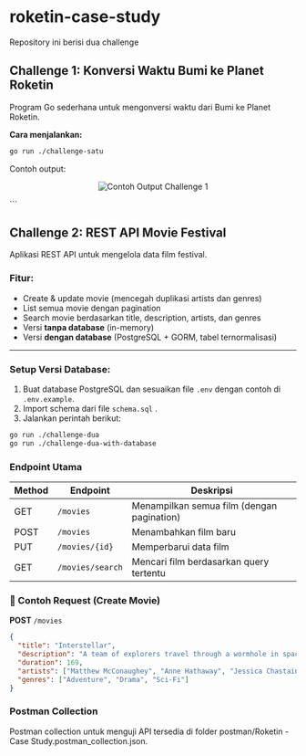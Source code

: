# roketin-case-study

Repository ini berisi dua challenge

## Challenge 1: Konversi Waktu Bumi ke Planet Roketin
Program Go sederhana untuk mengonversi waktu dari Bumi ke Planet Roketin.

**Cara menjalankan:**
```bash
go run ./challenge-satu
```

Contoh output:
<p align="center"> <img src="https://github.com/user-attachments/assets/73bb771e-7212-4284-8d5e-1a59ec06318d" alt="Contoh Output Challenge 1" style="max-width: 100%; height: auto;"> </p> ```

## Challenge 2: REST API Movie Festival

Aplikasi REST API untuk mengelola data film festival.

### Fitur:
- Create & update movie (mencegah duplikasi artists dan genres)
- List semua movie dengan pagination
- Search movie berdasarkan title, description, artists, dan genres
- Versi **tanpa database** (in-memory)
- Versi **dengan database** (PostgreSQL + GORM, tabel ternormalisasi)

---

### Setup Versi Database:
1. Buat database PostgreSQL dan sesuaikan file `.env` dengan contoh di `.env.example`.
2. Import schema dari file `schema.sql` .
3. Jalankan perintah berikut:
```bash
go run ./challenge-dua
go run ./challenge-dua-with-database
```

### Endpoint Utama

| Method | Endpoint         | Deskripsi                                   |
|--------|------------------|---------------------------------------------|
| GET    | `/movies`        | Menampilkan semua film (dengan pagination)  |
| POST   | `/movies`        | Menambahkan film baru                       |
| PUT    | `/movies/{id}`   | Memperbarui data film                       |
| GET    | `/movies/search` | Mencari film berdasarkan query tertentu     |

### 📌 Contoh Request (Create Movie)

**POST** `/movies`
```json
{
  "title": "Interstellar",
  "description": "A team of explorers travel through a wormhole in space in an attempt to ensure humanity's survival.",
  "duration": 169,
  "artists": ["Matthew McConaughey", "Anne Hathaway", "Jessica Chastain", "Michael Caine"],
  "genres": ["Adventure", "Drama", "Sci-Fi"]
}
```

### Postman Collection
Postman collection untuk menguji API tersedia di folder postman/Roketin - Case Study.postman_collection.json.
